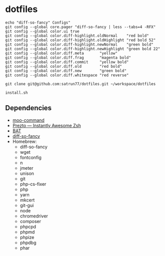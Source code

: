 # dotfiles

```
echo "diff-so-fancy" Configs"
git config --global core.pager "diff-so-fancy | less --tabs=4 -RFX"
git config --global color.ui true
git config --global color.diff-highlight.oldNormal    "red bold"
git config --global color.diff-highlight.oldHighlight "red bold 52"
git config --global color.diff-highlight.newNormal    "green bold"
git config --global color.diff-highlight.newHighlight "green bold 22"
git config --global color.diff.meta       "yellow"
git config --global color.diff.frag       "magenta bold"
git config --global color.diff.commit     "yellow bold"
git config --global color.diff.old        "red bold"
git config --global color.diff.new        "green bold"
git config --global color.diff.whitespace "red reverse"

git clone git@github.com:satrun77/dotfiles.git ~/workspace/dotfiles

install.sh
```

## Dependencies
- [moo-command](http://github.com/satrun77/moo-command)
- [Prezto — Instantly Awesome Zsh](https://github.com/sorin-ionescu/prezto)
- [BAT](https://github.com/sharkdp/bat#installation)
- [diff-so-fancy](https://github.com/so-fancy/diff-so-fancy)
- Homebrew:
    - diff-so-fancy
    - wget
    - fontconfig
    - n
    - jmeter
    - unison
    - git
    - php-cs-fixer
    - php
    - yarn
    - mkcert
    - git-gui
    - node
    - chromedriver
    - composer
    - phpcpd
    - phpmd
    - phpize
    - phpdbg
    - phar
